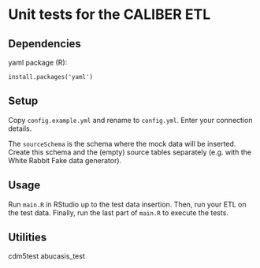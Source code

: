 # Unit tests for the CALIBER ETL

## Dependencies
yaml package (R):
```
install.packages('yaml')
```

## Setup
Copy `config.example.yml` and rename to `config.yml`. Enter your connection details.

The `sourceSchema` is the schema where the mock data will be inserted. 
Create this schema and the (empty) source tables separately (e.g. with the White Rabbit Fake data generator).

## Usage
Run `main.R` in RStudio up to the test data insertion.
Then, run your ETL on the test data.
Finally, run the last part of `main.R` to execute the tests.

## Utilities
cdm5test
abucasis_test
